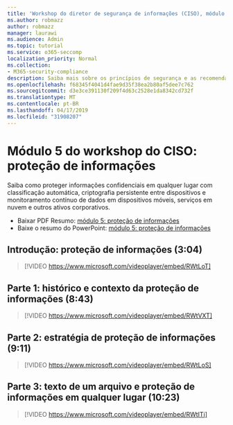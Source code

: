 ```yaml
---
title: 'Workshop do diretor de segurança de informações (CISO), módulo 5: proteção de informações'
ms.author: robmazz
author: robmazz
manager: laurawi
ms.audience: Admin
ms.topic: tutorial
ms.service: o365-seccomp
localization_priority: Normal
ms.collection:
- M365-security-compliance
description: Saiba mais sobre os princípios de segurança e as recomendações para modernização de segurança em sua organização.
ms.openlocfilehash: f68345f4041d4fae9d35f38ea2b80af5dee7c762
ms.sourcegitcommit: d3e3ce391130f209f4d63c2528e1da8342cd732f
ms.translationtype: MT
ms.contentlocale: pt-BR
ms.lasthandoff: 04/17/2019
ms.locfileid: "31908207"
---
```

# <a name="ciso-workshop-module-5-information-protection"></a>Módulo 5 do workshop do CISO: proteção de informações

Saiba como proteger informações confidenciais em qualquer lugar com classificação automática, criptografia persistente entre dispositivos e monitoramento contínuo de dados em dispositivos móveis, serviços em nuvem e outros ativos corporativos.

- Baixar PDF Resumo: [módulo 5: proteção de informações](media/ciso-workshop-5-information-protection-strategy.pdf)
- Baixe o resumo do PowerPoint: [módulo 5: proteção de informações](https://docs.microsoft.com/office365/securitycompliance/media/ciso-workshop-5-information-protection-strategy.pptx)

## <a name="introduction-information-protection-304"></a>Introdução: proteção de informações (3:04)

> [!VIDEO https://www.microsoft.com/videoplayer/embed/RWtLoT]

## <a name="part-1-information-protection-history-and-context-843"></a>Parte 1: histórico e contexto da proteção de informações (8:43)

> [!VIDEO https://www.microsoft.com/videoplayer/embed/RWtVXT]

## <a name="part-2-information-protection-strategy-911"></a>Parte 2: estratégia de proteção de informações (9:11)

> [!VIDEO https://www.microsoft.com/videoplayer/embed/RWtLoS]

## <a name="part-3-story-of-a-file-and-protecting-information-anywhere-1023"></a>Parte 3: texto de um arquivo e proteção de informações em qualquer lugar (10:23)

> [!VIDEO https://www.microsoft.com/videoplayer/embed/RWtITi]